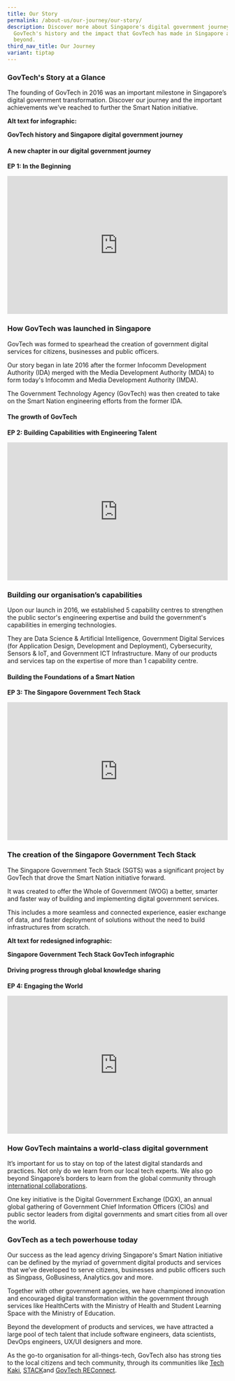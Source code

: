 ```yaml
---
title: Our Story
permalink: /about-us/our-journey/our-story/
description: Discover more about Singapore's digital government journey,
  GovTech's history and the impact that GovTech has made in Singapore and
  beyond.
third_nav_title: Our Journey
variant: tiptap
---
```

<h3>GovTech's Story at a Glance</h3>
<p>The founding of GovTech in 2016 was an important milestone in Singapore’s
digital government transformation. Discover our journey and the important
achievements we’ve reached to further the Smart Nation initiative.</p>
<p><strong>Alt text for infographic:</strong>
</p>
<p><strong>GovTech history and Singapore digital government journey</strong>
</p>
<h4>A new chapter in our digital government journey</h4>
<p><strong>EP 1: In the Beginning</strong>
</p>
<div class="iframe-wrapper">
<iframe style="max-width: 100%;" height="315" width="560" allowfullscreen="true" frameborder="0" src="https://www.youtube.com/embed/1qJ8aQdDQvw?si=VdTKkQYfH1W0zuxc"></iframe>
</div>
<h3>How GovTech was launched in Singapore</h3>
<p>GovTech was formed to spearhead the creation of government digital services
for citizens, businesses and public officers.&nbsp;</p>
<p>Our story began in late 2016 after the former Infocomm Development Authority
(IDA) merged with the Media Development Authority (MDA) to form today's
Infocomm and Media Development Authority (IMDA).&nbsp;</p>
<p>The Government Technology Agency (GovTech) was then created to take on
the Smart Nation engineering efforts from the former IDA.</p>
<h4>The growth of GovTech</h4>
<p><strong>EP 2: Building Capabilities with Engineering Talent</strong>
</p>
<div class="iframe-wrapper">
<iframe style="max-width: 100%;" height="315" width="560" allowfullscreen="true" frameborder="0" src="https://www.youtube.com/embed/TEmIuECWBHM?si=rOT2CT4vdUcir-_K"></iframe>
</div>
<h3>Building our organisation’s capabilities</h3>
<p>Upon our launch in 2016, we established 5 capability centres to strengthen
the public sector's engineering expertise and build the government's capabilities
in emerging technologies.&nbsp;</p>
<p>They are Data Science &amp; Artificial Intelligence, Government Digital
Services (for Application Design, Development and Deployment), Cybersecurity,
Sensors &amp; IoT, and Government ICT Infrastructure. Many of our products
and services tap on the expertise of more than 1 capability centre.</p>
<h4>Building the Foundations of a Smart Nation</h4>
<p><strong>EP 3: The Singapore Government Tech Stack</strong>
</p>
<div class="iframe-wrapper">
<iframe style="max-width: 100%;" height="315" width="560" allowfullscreen="true" frameborder="0" src="https://www.youtube.com/embed/Wfc-Vg5KC8w?si=KznXi82Jiaah5zYF"></iframe>
</div>
<h3>The creation of the Singapore Government Tech Stack</h3>
<p>The Singapore Government Tech Stack (SGTS) was a significant project by
GovTech that drove the Smart Nation initiative forward.&nbsp;</p>
<p>It was created to offer the Whole of Government (WOG) a better, smarter
and faster way of building and implementing digital government services.</p>
<p>This includes a more seamless and connected experience, easier exchange
of data, and faster deployment of solutions without the need to build infrastructures
from scratch.</p>
<p><strong>Alt text for redesigned infographic:</strong>
</p>
<p><strong>Singapore Government Tech Stack GovTech infographic</strong>
</p>
<h4>Driving progress through global knowledge sharing</h4>
<p><strong>EP 4: Engaging the World</strong>
</p>
<div class="iframe-wrapper">
<iframe style="max-width: 100%;" height="315" width="560" allowfullscreen="true" frameborder="0" src="https://www.youtube.com/embed/wzko3Bef8Fk?si=Be_Htv0XG1LfkQqr"></iframe>
</div>
<h3>How GovTech maintains a world-class digital government</h3>
<p>It’s important for us to stay on top of the latest digital standards and
practices. Not only do we learn from our local tech experts. We also go
beyond Singapore’s borders to learn from the global community through
<a href="/products-and-services/collaborate-with-us/international-collaboration/" rel="noopener noreferrer nofollow" target="_blank">international collaborations</a>.</p>
<p>One key initiative is the Digital Government Exchange (DGX), an annual
global gathering of Government Chief Information Officers (CIOs) and public
sector leaders from digital governments and smart cities from all over
the world.</p>
<h3>GovTech as a tech powerhouse today</h3>
<p>Our success as the lead agency driving Singapore's Smart Nation initiative
can be defined by the myriad of government digital products and services
that we’ve developed to serve citizens, businesses and public officers
such as Singpass, GoBusiness, Analytics.gov and more.&nbsp;&nbsp;</p>
<p>Together with other government agencies, we have championed innovation
and encouraged digital transformation within the government through services
like HealthCerts with the Ministry of Health and Student Learning Space
with the Ministry of Education.&nbsp;</p>
<p>Beyond the development of products and services, we have attracted a large
pool of tech talent that include software engineers, data scientists, DevOps
engineers, UX/UI designers and more.&nbsp;</p>
<p>As the go-to organisation for all-things-tech, GovTech also has strong
ties to the local citizens and tech community, through its communities
like <a href="/get-involved/join-our-communities/tech-kaki/" rel="noopener noreferrer nofollow" target="_blank">Tech Kaki</a>,
<a href="/get-involved/join-our-communities/stack-community/" rel="noopener noreferrer nofollow" target="_blank">STACK</a>and <a href="/get-involved/join-our-communities/govtech-reconnect/" rel="noopener noreferrer nofollow" target="_blank">GovTech REConnect</a>.</p>